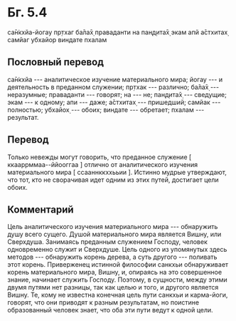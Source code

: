 # Бг. 5.4

са̄н̇кхйа-йогау пр̣тхаг ба̄ла̄х̣ праваданти на пан̣д̣ита̄х̣ экам апй а̄стхитах̣
самйаг убхайор виндате пхалам

## Пословный перевод

са̄н̇кхйа --- аналитическое изучение материального мира; йогау --- и
деятельность в преданном служении; пр̣тхак --- различно; ба̄ла̄х̣ ---
неразумные; праваданти --- говорят; на --- не; пан̣д̣ита̄х̣ --- сведущие;
экам --- к одному; апи --- даже; а̄стхитах̣ --- пришедший; самйак ---
полностью; убхайох̣ --- обоих; виндате --- обретает; пхалам ---
результат.

## Перевод

Только невежды могут говорить, что преданное служение \[
ккааррммаа--ййооггаа \] отлично от аналитического изучения материального
мира \[ ссааннккххььии \]. Истинно мудрые утверждают, что тот, кто не
сворачивая идет одним из этих путей, достигает цели обоих.

## Комментарий

Цель аналитического изучения материального мира --- обнаружить душу
всего сущего. Душой материального мира является Вишну, или Сверхдуша.
Занимаясь преданным служением Господу, человек одновременно служит и
Сверхдуше. Цель одного из упомянутых здесь методов --- обнаружить корень
дерева, а суть другого --- поливать этот корень. Приверженец истинной
философии санкхьи обнаруживает корень материального мира, Вишну, и,
опираясь на это совершенное знание, начинает служить Господу. Поэтому, в
сущности, между этими двумя путями нет разницы, так как целью и того, и
другого является Вишну. Те, кому не известна конечная цель пути санкхьи
и карма-йоги, говорят, что они приводят к разным результатам, но
поистине образованный человек знает, что оба эти пути ведут к одной
цели.
